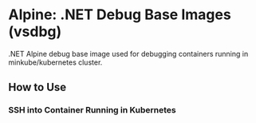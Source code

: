 # Alpine: .NET Debug Base Images (vsdbg)
.NET Alpine debug base image used for debugging containers running in minkube/kubernetes cluster.

## How to Use

### SSH into Container Running in Kubernetes

